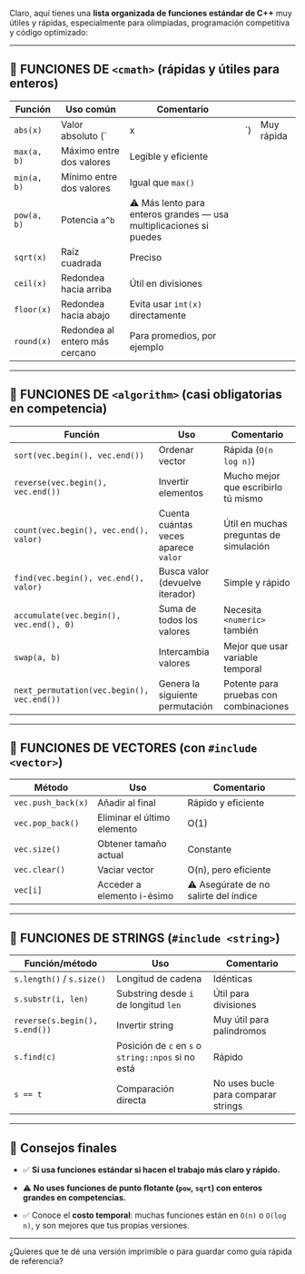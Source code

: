 Claro, aquí tienes una **lista organizada de funciones estándar de C++** muy útiles y rápidas, especialmente para olimpiadas, programación competitiva y código optimizado:

---

## 🔹 FUNCIONES DE `<cmath>` (rápidas y útiles para enteros)

| Función     | Uso común                      | Comentario                                                         |     |            |
| ----------- | ------------------------------ | ------------------------------------------------------------------ | --- | ---------- |
| `abs(x)`    | Valor absoluto (\`             | x                                                                  | \`) | Muy rápida |
| `max(a, b)` | Máximo entre dos valores       | Legible y eficiente                                                |     |            |
| `min(a, b)` | Mínimo entre dos valores       | Igual que `max()`                                                  |     |            |
| `pow(a, b)` | Potencia `a^b`                 | ⚠️ Más lento para enteros grandes — usa multiplicaciones si puedes |     |            |
| `sqrt(x)`   | Raíz cuadrada                  | Preciso                                                            |     |            |
| `ceil(x)`   | Redondea hacia arriba          | Útil en divisiones                                                 |     |            |
| `floor(x)`  | Redondea hacia abajo           | Evita usar `int(x)` directamente                                   |     |            |
| `round(x)`  | Redondea al entero más cercano | Para promedios, por ejemplo                                        |     |            |

---

## 🔹 FUNCIONES DE `<algorithm>` (casi obligatorias en competencia)

| Función                                    | Uso                                  | Comentario                             |
| ------------------------------------------ | ------------------------------------ | -------------------------------------- |
| `sort(vec.begin(), vec.end())`             | Ordenar vector                       | Rápida (`O(n log n)`)                  |
| `reverse(vec.begin(), vec.end())`          | Invertir elementos                   | Mucho mejor que escribirlo tú mismo    |
| `count(vec.begin(), vec.end(), valor)`     | Cuenta cuántas veces aparece `valor` | Útil en muchas preguntas de simulación |
| `find(vec.begin(), vec.end(), valor)`      | Busca valor (devuelve iterador)      | Simple y rápido                        |
| `accumulate(vec.begin(), vec.end(), 0)`    | Suma de todos los valores            | Necesita `<numeric>` también           |
| `swap(a, b)`                               | Intercambia valores                  | Mejor que usar variable temporal       |
| `next_permutation(vec.begin(), vec.end())` | Genera la siguiente permutación      | Potente para pruebas con combinaciones |

---

## 🔹 FUNCIONES DE VECTORES (con `#include <vector>`)

| Método             | Uso                         | Comentario                            |
| ------------------ | --------------------------- | ------------------------------------- |
| `vec.push_back(x)` | Añadir al final             | Rápido y eficiente                    |
| `vec.pop_back()`   | Eliminar el último elemento | O(1)                                  |
| `vec.size()`       | Obtener tamaño actual       | Constante                             |
| `vec.clear()`      | Vaciar vector               | O(n), pero eficiente                  |
| `vec[i]`           | Acceder a elemento i-ésimo  | ⚠️ Asegúrate de no salirte del índice |

---

## 🔹 FUNCIONES DE STRINGS (`#include <string>`)

| Función/método                | Uso                                                | Comentario                          |
| ----------------------------- | -------------------------------------------------- | ----------------------------------- |
| `s.length()` / `s.size()`     | Longitud de cadena                                 | Idénticas                           |
| `s.substr(i, len)`            | Substring desde `i` de longitud `len`              | Útil para divisiones                |
| `reverse(s.begin(), s.end())` | Invertir string                                    | Muy útil para palíndromos           |
| `s.find(c)`                   | Posición de `c` en `s` o `string::npos` si no está | Rápido                              |
| `s == t`                      | Comparación directa                                | No uses bucle para comparar strings |

---

## 🧠 Consejos finales

* ✅ **Sí usa funciones estándar si hacen el trabajo más claro y 
rápido.**

* ⚠️ **No uses funciones de punto flotante (`pow`, `sqrt`) con enteros 
grandes en competencias.**

* ✅ Conoce el **costo temporal**: muchas funciones están en `O(n)` o 
`O(log n)`, y son mejores que tus propias versiones.

---

¿Quieres que te dé una versión imprimible o para guardar como guía 
rápida de referencia?
